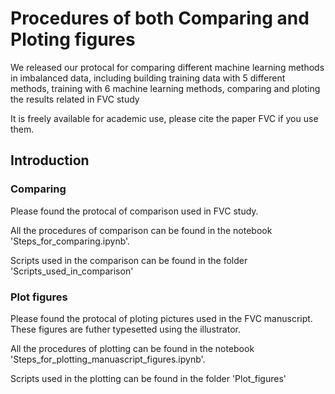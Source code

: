 # Procedures of both Comparing and Ploting figures
We released our protocal for comparing different machine learning methods in imbalanced data, including building training data with 5 different methods, training with 6 machine learning methods, comparing and ploting the results related in FVC study<br>

It is freely available for academic use, please cite the paper FVC if you use them.<br>

Introduction
------------
### Comparing
Please found the protocal of comparison used in FVC study.<br>

All the procedures of comparison can be found in the notebook 'Steps_for_comparing.ipynb'.<br>

Scripts used in the comparison can be found in the folder 'Scripts_used_in_comparison'


### Plot figures
Please found the protocal of ploting pictures used in the FVC manuscript. These figures are futher typesetted using the illustrator.<br>

All the procedures of plotting can be found in the notebook 'Steps_for_plotting_manuascript_figures.ipynb'.<br>

Scripts used in the plotting can be found in the folder 'Plot_figures'
